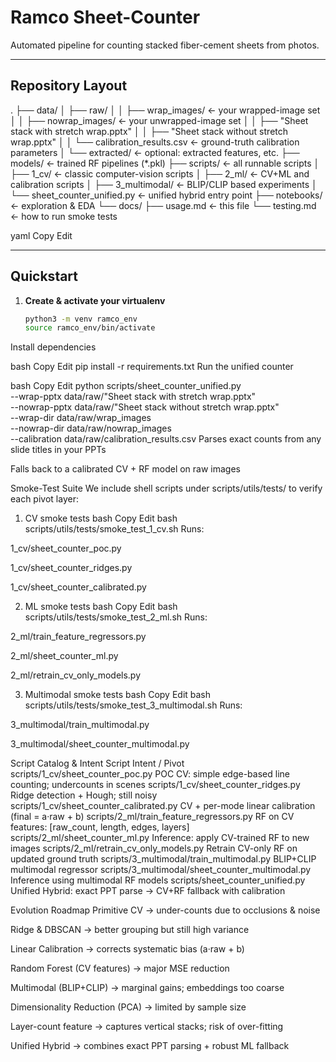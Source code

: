 # Ramco Sheet-Counter

Automated pipeline for counting stacked fiber-cement sheets from photos.

---

## Repository Layout

.
├── data/
│ ├── raw/
│ │ ├── wrap_images/ ← your wrapped-image set
│ │ ├── nowrap_images/ ← your unwrapped-image set
│ │ ├── "Sheet stack with stretch wrap.pptx"
│ │ ├── "Sheet stack without stretch wrap.pptx"
│ │ └── calibration_results.csv ← ground-truth calibration parameters
│ └── extracted/ ← optional: extracted features, etc.
├── models/ ← trained RF pipelines (*.pkl)
├── scripts/ ← all runnable scripts
│ ├── 1_cv/ ← classic computer-vision scripts
│ ├── 2_ml/ ← CV+ML and calibration scripts
│ ├── 3_multimodal/ ← BLIP/CLIP based experiments
│ └── sheet_counter_unified.py ← unified hybrid entry point
├── notebooks/ ← exploration & EDA
└── docs/
├── usage.md ← this file
└── testing.md ← how to run smoke tests

yaml
Copy
Edit

---

## Quickstart

1. **Create & activate your virtualenv**  
   ```bash
   python3 -m venv ramco_env
   source ramco_env/bin/activate
Install dependencies

bash
Copy
Edit
pip install -r requirements.txt
Run the unified counter

bash
Copy
Edit
python scripts/sheet_counter_unified.py \
  --wrap-pptx  data/raw/"Sheet stack with stretch wrap.pptx" \
  --nowrap-pptx data/raw/"Sheet stack without stretch wrap.pptx" \
  --wrap-dir   data/raw/wrap_images \
  --nowrap-dir data/raw/nowrap_images \
  --calibration data/raw/calibration_results.csv
Parses exact counts from any slide titles in your PPTs

Falls back to a calibrated CV + RF model on raw images

Smoke-Test Suite
We include shell scripts under scripts/utils/tests/ to verify each pivot layer:

1. CV smoke tests
bash
Copy
Edit
bash scripts/utils/tests/smoke_test_1_cv.sh
Runs:

1_cv/sheet_counter_poc.py

1_cv/sheet_counter_ridges.py

1_cv/sheet_counter_calibrated.py

2. ML smoke tests
bash
Copy
Edit
bash scripts/utils/tests/smoke_test_2_ml.sh
Runs:

2_ml/train_feature_regressors.py

2_ml/sheet_counter_ml.py

2_ml/retrain_cv_only_models.py

3. Multimodal smoke tests
bash
Copy
Edit
bash scripts/utils/tests/smoke_test_3_multimodal.sh
Runs:

3_multimodal/train_multimodal.py

3_multimodal/sheet_counter_multimodal.py

Script Catalog & Intent
Script	Intent / Pivot
scripts/1_cv/sheet_counter_poc.py	POC CV: simple edge-based line counting; undercounts in scenes
scripts/1_cv/sheet_counter_ridges.py	Ridge detection + Hough; still noisy
scripts/1_cv/sheet_counter_calibrated.py	CV + per-mode linear calibration (final = a·raw + b)
scripts/2_ml/train_feature_regressors.py	RF on CV features: [raw_count, length, edges, layers]
scripts/2_ml/sheet_counter_ml.py	Inference: apply CV-trained RF to new images
scripts/2_ml/retrain_cv_only_models.py	Retrain CV-only RF on updated ground truth
scripts/3_multimodal/train_multimodal.py	BLIP+CLIP multimodal regressor
scripts/3_multimodal/sheet_counter_multimodal.py	Inference using multimodal RF models
scripts/sheet_counter_unified.py	Unified Hybrid: exact PPT parse → CV+RF fallback with calibration

Evolution Roadmap
Primitive CV → under-counts due to occlusions & noise

Ridge & DBSCAN → better grouping but still high variance

Linear Calibration → corrects systematic bias (a·raw + b)

Random Forest (CV features) → major MSE reduction

Multimodal (BLIP+CLIP) → marginal gains; embeddings too coarse

Dimensionality Reduction (PCA) → limited by sample size

Layer-count feature → captures vertical stacks; risk of over-fitting

Unified Hybrid → combines exact PPT parsing + robust ML fallback


